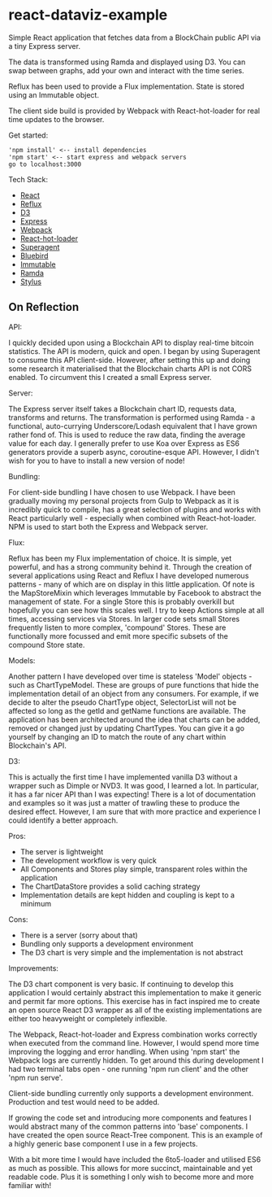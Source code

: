 # react-dataviz-example

Simple React application that fetches data from a BlockChain public API via a tiny Express server.

The data is transformed using Ramda and displayed using D3. You can swap between graphs, add your own and interact with the time series.

Reflux has been used to provide a Flux implementation. State is stored using an Immutable object.

The client side build is provided by Webpack with React-hot-loader for real time updates to the browser.


Get started:

	'npm install' <-- install dependencies
	'npm start' <-- start express and webpack servers
	go to localhost:3000


Tech Stack:
- [React](http://facebook.github.io/react/)
- [Reflux](https://github.com/spoike/refluxjs)
- [D3](http://d3js.org/)
- [Express](http://expressjs.com/)
- [Webpack](http://webpack.github.io/)
- [React-hot-loader](https://github.com/gaearon/react-hot-loader)
- [Superagent](http://visionmedia.github.io/superagent/)
- [Bluebird](https://github.com/petkaantonov/bluebird)
- [Immutable](https://github.com/facebook/immutable-js)
- [Ramda](http://ramdajs.com/)
- [Stylus](http://learnboost.github.io/stylus/)


## On Reflection

API:

I quickly decided upon using a Blockchain API to display real-time bitcoin statistics. The API is modern, quick and open. I began by using Superagent to consume this API client-side. However, after setting this up and doing some research it materialised that the Blockchain charts API is not CORS enabled. To circumvent this I created a small Express server.

Server:

The Express server itself takes a Blockchain chart ID, requests data, transforms and returns. The transformation is performed using Ramda - a functional, auto-currying Underscore/Lodash equivalent that I have grown rather fond of. This is used to reduce the raw data, finding the average value for each day. I generally prefer to use Koa over Express as ES6 generators provide a superb async, coroutine-esque API. However, I didn't wish for you to have to install a new version of node!

Bundling:

For client-side bundling I have chosen to use Webpack. I have been gradually moving my personal projects from Gulp to Webpack as it is incredibly quick to compile, has a great selection of plugins and works with React particularly well - especially when combined with React-hot-loader. NPM is used to start both the Express and Webpack server.

Flux:

Reflux has been my Flux implementation of choice. It is simple, yet powerful, and has a strong community behind it. Through the creation of several applications using React and Reflux I have developed numerous patterns - many of which are on display in this little application. Of note is the MapStoreMixin which leverages Immutable by Facebook to abstract the management of state. For a single Store this is probably overkill but hopefully you can see how this scales well. I try to keep Actions simple at all times, accessing services via Stores. In larger code sets small Stores frequently listen to more complex, 'compound' Stores. These are functionally more focussed and emit more specific subsets of the compound Store state.

Models:

Another pattern I have developed over time is stateless 'Model' objects - such as ChartTypeModel. These are groups of pure functions that hide the implementation detail of an object from any consumers. For example, if we decide to alter the pseudo ChartType object, SelectorList will not be affected so long as the getId and getName functions are available. The application has been architected around the idea that charts can be added, removed or changed just by updating ChartTypes. You can give it a go yourself by changing an ID to match the route of any chart within Blockchain's API.

D3:

This is actually the first time I have implemented vanilla D3 without a wrapper such as Dimple or NVD3. It was good, I learned a lot. In particular, it has a far nicer API than I was expecting! There is a lot of documentation and examples so it was just a matter of trawling these to produce the desired effect. However, I am sure that with more practice and experience I could identify a better approach.

Pros:

- The server is lightweight
- The development workflow is very quick
- All Components and Stores play simple, transparent roles within the application
- The ChartDataStore provides a solid caching strategy
- Implementation details are kept hidden and coupling is kept to a minimum

Cons:

- There is a server (sorry about that)
- Bundling only supports a development environment
- The D3 chart is very simple and the implementation is not abstract

Improvements:

The D3 chart component is very basic. If continuing to develop this application I would certainly abstract this implementation to make it generic and permit far more options. This exercise has in fact inspired me to create an open source React D3 wrapper as all of the existing implementations are either too heavyweight or completely inflexible.

The Webpack, React-hot-loader and Express combination works correctly when executed from the command line. However, I would spend more time improving the logging and error handling. When using 'npm start' the Webpack logs are currently hidden. To get around this during development I had two terminal tabs open - one running 'npm run client' and the other 'npm run serve'.

Client-side bundling currently only supports a development environment. Production and test would need to be added.

If growing the code set and introducing more components and features I would abstract many of the common patterns into 'base' components. I have created the open source React-Tree component. This is an example of a highly generic base component I use in a few projects.

With a bit more time I would have included the 6to5-loader and utilised ES6 as much as possible. This allows for more succinct, maintainable and yet readable code. Plus it is something I only wish to become more and more familiar with!
